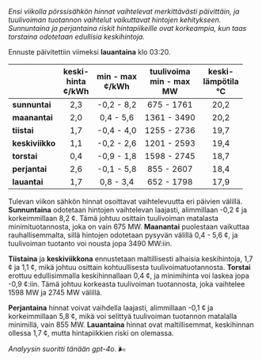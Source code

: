 *Ensi viikolla pörssisähkön hinnat vaihtelevat merkittävästi päivittäin, ja tuulivoiman tuotannon vaihtelut vaikuttavat hintojen kehitykseen. Sunnuntaina ja perjantaina riskit hintapiikeille ovat korkeampia, kun taas torstaina odotetaan edullisia keskihintoja.*

Ennuste päivitettiin viimeksi **lauantaina** klo 03:20.

|            | keski-<br>hinta<br>¢/kWh | min - max<br>¢/kWh | tuulivoima<br>min - max<br>MW | keski-<br>lämpötila<br>°C |
|:-----------|:----------------:|:----------------:|:-------------:|:-------------:|
| **sunnuntai**   | 2,3                | -0,2 - 8,2          | 675 - 1761    | 20,2          |
| **maanantai**   | 2,0                | 0,4 - 5,6           | 1361 - 3490   | 20,2          |
| **tiistai**     | 1,7                | -0,4 - 4,0          | 1255 - 2736   | 19,7          |
| **keskiviikko** | 1,1                | -0,2 - 2,6          | 1201 - 2593   | 19,4          |
| **torstai**     | 0,4                | -0,9 - 1,8          | 1598 - 2745   | 18,7          |
| **perjantai**   | 2,6                | -0,1 - 5,8          | 855 - 2607    | 18,4          |
| **lauantai**    | 1,7                | 0,8 - 3,4           | 652 - 1798    | 17,9          |

Tulevan viikon sähkön hinnat osoittavat vaihtelevuutta eri päivien välillä. **Sunnuntaina** odotetaan hintojen vaihtelevan laajasti, alimmillaan -0,2 ¢ ja korkeimmillaan 8,2 ¢. Tämä johtuu osittain tuulivoiman matalasta minimituotannosta, joka on vain 675 MW. **Maanantai** puolestaan vaikuttaa rauhallisemmalta, sillä hintojen odotetaan pysyvän välillä 0,4 - 5,6 ¢, ja tuulivoiman tuotanto voi nousta jopa 3490 MW:iin.

**Tiistaina** ja **keskiviikkona** ennustetaan maltillisesti alhaisia keskihintoja, 1,7 ¢ ja 1,1 ¢, mikä johtuu osittain kohtuullisesta tuulivoimatuotannosta. **Torstai** erottuu edullisimmalla keskihinnallaan 0,4 ¢, ja minimihinta voi laskea jopa -0,9 ¢:iin. Tämä johtuu korkeasta tuulivoiman tuotannosta, joka vaihtelee 1598 MW ja 2745 MW välillä.

**Perjantaina** hinnat voivat vaihdella laajasti, alimmillaan -0,1 ¢ ja korkeimmillaan 5,8 ¢, mikä voi selittyä tuulivoiman tuotannon matalalla minimillä, vain 855 MW. **Lauantaina** hinnat ovat maltillisemmat, keskihinnan ollessa 1,7 ¢, mutta hintapiikkien riski on olemassa.

*Analyysin suoritti tänään gpt-4o.* 🌬️
